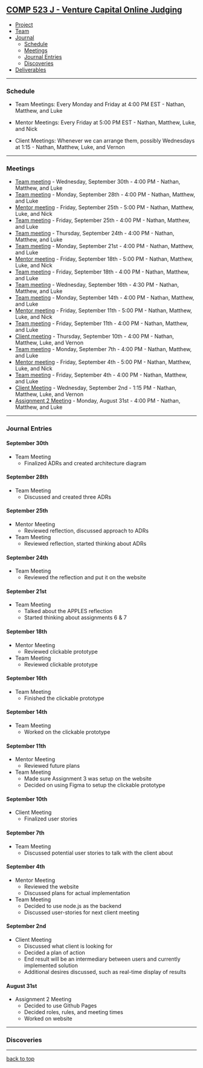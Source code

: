 ## [COMP 523 J - Venture Capital Online Judging](https://github.com/Deeakron/COMP-523-J/blob/gh-pages/index.md#comp-523-j---venture-capital-online-judging)
- [Project](https://github.com/Deeakron/COMP-523-J/blob/gh-pages/project.md#comp-523-j---venture-capital-online-judging)
- [Team](https://github.com/Deeakron/COMP-523-J/blob/gh-pages/team.md#comp-523-j---venture-capital-online-judging)
- [Journal](https://github.com/Deeakron/COMP-523-J/blob/gh-pages/journal.md#comp-523-j---venture-capital-online-judging)
  - [Schedule](https://github.com/Deeakron/COMP-523-J/blob/gh-pages/journal.md#schedule)
  - [Meetings](https://github.com/Deeakron/COMP-523-J/blob/gh-pages/journal.md#meetings)
  - [Journal Entries](https://github.com/Deeakron/COMP-523-J/blob/gh-pages/journal.md#Journal-Entries)
  - [Discoveries](https://github.com/Deeakron/COMP-523-J/blob/gh-pages/journal.md#discoveries)
- [Deliverables](https://github.com/Deeakron/COMP-523-J/blob/gh-pages/deliverables.md#comp-523-j---venture-capital-online-judging)

---

### Schedule

* Team Meetings: Every Monday and Friday at 4:00 PM EST - Nathan, Matthew, and Luke
* Mentor Meetings: Every Friday at 5:00 PM EST - Nathan, Matthew, Luke, and Nick

* Client Meetings: Whenever we can arrange them, possibly Wednesdays at 1:15 - Nathan, Matthew, Luke, and Vernon

---

### Meetings
* [Team meeting](https://github.com/Deeakron/COMP-523-J/blob/gh-pages/journal.md#september-30th) - Wednesday, September 30th - 4:00 PM - Nathan, Matthew, and Luke
* [Team meeting](https://github.com/Deeakron/COMP-523-J/blob/gh-pages/journal.md#september-28th) - Monday, September 28th - 4:00 PM - Nathan, Matthew, and Luke
* [Mentor meeting](https://github.com/Deeakron/COMP-523-J/blob/gh-pages/journal.md#september-25th) - Friday, September 25th - 5:00 PM - Nathan, Matthew, Luke, and Nick
* [Team meeting](https://github.com/Deeakron/COMP-523-J/blob/gh-pages/journal.md#september-25th) - Friday, September 25th - 4:00 PM - Nathan, Matthew, and Luke
* [Team meeting](https://github.com/Deeakron/COMP-523-J/blob/gh-pages/journal.md#september-24th) - Thursday, September 24th - 4:00 PM - Nathan, Matthew, and Luke
* [Team meeting](https://github.com/Deeakron/COMP-523-J/blob/gh-pages/journal.md#september-21st) - Monday, September 21st - 4:00 PM - Nathan, Matthew, and Luke
* [Mentor meeting](https://github.com/Deeakron/COMP-523-J/blob/gh-pages/journal.md#september-18th) - Friday, September 18th - 5:00 PM - Nathan, Matthew, Luke, and Nick
* [Team meeting](https://github.com/Deeakron/COMP-523-J/blob/gh-pages/journal.md#september-18th) - Friday, September 18th - 4:00 PM - Nathan, Matthew, and Luke
* [Team meeting](https://github.com/Deeakron/COMP-523-J/blob/gh-pages/journal.md#september-16th) - Wednesday, September 16th - 4:30 PM - Nathan, Matthew, and Luke
* [Team meeting](https://github.com/Deeakron/COMP-523-J/blob/gh-pages/journal.md#september-14th) - Monday, September 14th - 4:00 PM - Nathan, Matthew, and Luke
* [Mentor meeting](https://github.com/Deeakron/COMP-523-J/blob/gh-pages/journal.md#september-11th) - Friday, September 11th - 5:00 PM - Nathan, Matthew, Luke, and Nick
* [Team meeting](https://github.com/Deeakron/COMP-523-J/blob/gh-pages/journal.md#september-11th) - Friday, September 11th - 4:00 PM - Nathan, Matthew, and Luke
* [Client meeting](https://github.com/Deeakron/COMP-523-J/blob/gh-pages/journal.md#september-10th) - Thursday, September 10th - 4:00 PM - Nathan, Matthew, Luke, and Vernon
* [Team meeting](https://github.com/Deeakron/COMP-523-J/blob/gh-pages/journal.md#september-7th) - Monday, September 7th - 4:00 PM - Nathan, Matthew, and Luke
* [Mentor meeting](https://github.com/Deeakron/COMP-523-J/blob/gh-pages/journal.md#september-4th) - Friday, September 4th - 5:00 PM - Nathan, Matthew, Luke, and Nick
* [Team meeting](https://github.com/Deeakron/COMP-523-J/blob/gh-pages/journal.md#september-4th) - Friday, September 4th - 4:00 PM - Nathan, Matthew, and Luke
* [Client Meeting](https://github.com/Deeakron/COMP-523-J/blob/gh-pages/journal.md#september-2nd) - Wednesday, September 2nd - 1:15 PM - Nathan, Matthew, Luke, and Vernon
* [Assignment 2 Meeting](https://github.com/Deeakron/COMP-523-J/blob/gh-pages/journal.md#august-31st) - Monday, August 31st - 4:00 PM - Nathan, Matthew, and Luke


---

### Journal Entries
#### September 30th
* Team Meeting
  - Finalized ADRs and created architecture diagram
#### September 28th
* Team Meeting
  - Discussed and created three ADRs
#### September 25th
* Mentor Meeting
  - Reviewed reflection, discussed approach to ADRs
* Team Meeting
  - Reviewed reflection, started thinking about ADRs
#### September 24th
* Team Meeting
  - Reviewed the reflection and put it on the website  
#### September 21st
* Team Meeting
  - Talked about the APPLES reflection
  - Started thinking about assignments 6 & 7
#### September 18th
* Mentor Meeting
  - Reviewed clickable prototype
* Team Meeting
  - Reviewed clickable prototype
#### September 16th
* Team Meeting
  - Finished the clickable prototype
#### September 14th
* Team Meeting
  - Worked on the clickable prototype
#### September 11th
* Mentor Meeting
  - Reviewed future plans
* Team Meeting
  - Made sure Assignment 3 was setup on the website
  - Decided on using Figma to setup the clickable prototype  
#### September 10th
* Client Meeting
  - Finalized user stories
#### September 7th
* Team Meeting
  - Discussed potential user stories to talk with the client about
#### September 4th
* Mentor Meeting
  - Reviewed the website
  - Discussed plans for actual implementation
* Team Meeting
  - Decided to use node.js as the backend
  - Discussed user-stories for next client meeting
#### September 2nd
* Client Meeting
  - Discussed what client is looking for
  - Decided a plan of action
  - End result will be an intermediary between users and currently implemented solution
  - Additional desires discussed, such as real-time display of results

#### August 31st
* Assignment 2 Meeting
  - Decided to use Github Pages
  - Decided roles, rules, and meeting times
  - Worked on website
  
---

### Discoveries

---
[back to top](https://github.com/Deeakron/COMP-523-J/blob/gh-pages/journal.md#comp-523-j---venture-capital-online-judging)

